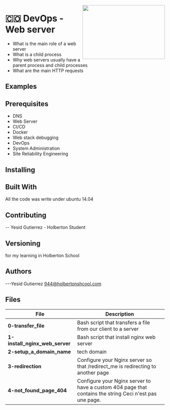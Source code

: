 <p>
<img width="260" height="170" src="https://davidjohncoleman.com/wp-djc/wp-content/uploads/2017/06/HBTN-Borderless-CMYK-Logo-Vertical-Color-Black@1200ppi-300x236.png" align="right" >
</p>





# :colombia: DevOps  - Web server                                               
- What is the main role of a web server
- What is a child process
- Why web servers usually have a parent process and child processes
- What are the main HTTP requests
## Examples
## Prerequisites
- DNS
- Web Server
- CI/CD
- Docker
- Web stack debugging
- DevOps
- System Administration
- Site Reliability Engineering
## Installing
## Built With
All the code was write under ubuntu 14.04                                 
## Contributing
-- Yesid Gutierrez - Holberton Student                                          
## Versioning
for my learning in Holberton School
## Authors
---Yesid Gutierrez  944@holbertonshcool.com                                    
                                                                               
## Files

|             File               |             Description                  |
|--------------------------------| ---------------------------------------- |
|**0-transfer_file**| Bash script that transfers a file from our client to a server|
|**1-install_nginx_web_server**| Bash script that install nginx web server|
|**2-setup_a_domain_name**| tech domain|
|**3-redirection**| Configure your Nginx server so that /redirect_me is redirecting to another page|
|**4-not_found_page_404**| Configure your Nginx server to have a custom 404 page that contains the string Ceci n'est pas une page.|